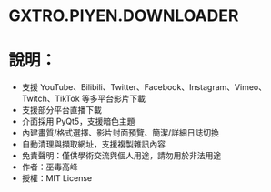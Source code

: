 # GXTRO.PIYEN.DOWNLOADER
# 說明：
   - 支援 YouTube、Bilibili、Twitter、Facebook、Instagram、Vimeo、Twitch、TikTok 等多平台影片下載
   - 支援部分平台直播下載
   - 介面採用 PyQt5，支援暗色主題
   - 內建畫質/格式選擇、影片封面預覽、簡潔/詳細日誌切換
   - 自動清理與擷取網址，支援複製雜訊內容
   - 免責聲明：僅供學術交流與個人用途，請勿用於非法用途
   - 作者：巫毒高峰
   - 授權：MIT License
